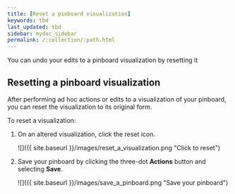 ```yaml
---
title: [Reset a pinboard visualization]
keywords: tbd
last_updated: tbd
sidebar: mydoc_sidebar
permalink: /:collection/:path.html
---
```

You can undo your edits to a pinboard visualization by resetting it

## Resetting a pinboard visualization

After performing ad hoc actions or edits to a visualization of your pinboard, you can reset the visualization to its original form.

To reset a visualization:

1. On an altered visualization, click the reset icon.

     ![]({{ site.baseurl }}/images/reset_a_visualization.png "Click to reset")

2. Save your pinboard by clicking the three-dot **Actions** button and selecting **Save**.

     ![]({{ site.baseurl }}/images/save_a_pinboard.png "Save your pinboard")
